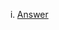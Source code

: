 <ol type="I">
    <ol type="i">
        <li><a href="https://leetcode.com/problems/find-first-and-last-position-of-element-in-sorted-array>Find First and Last Position of Element in Sorted Array</a> - <a href="https://github.com/kunal-kushwaha/DSA-Bootcamp-Java/blob/main/lectures/10-binary%20search/code/src/com/kunal/FirstAndLastPosition.java">Answer</a>
    </ol>
</ol>